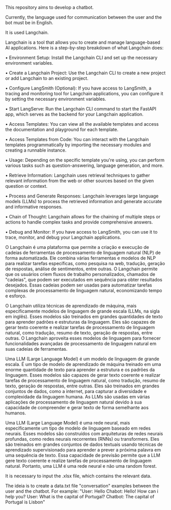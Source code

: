 This repository aims to develop a chatbot.

Currently, the language used for communication between the user and the bot must be in English. 

It is used Langchain.

Langchain is a tool that allows you to create and manage language-based AI applications. Here is a step-by-step breakdown of what Langchain does:

• Environment Setup: Install the Langchain CLI and set up the necessary environment variables.

• Create a Langchain Project: Use the Langchain CLI to create a new project or add Langchain to an existing project.

• Configure LangSmith (Optional): If you have access to LangSmith, a tracing and monitoring tool for Langchain applications, you can configure it by setting the necessary environment variables.

• Start LangServe: Run the Langchain CLI command to start the FastAPI app, which serves as the backend for your Langchain application.

• Access Templates: You can view all the available templates and access the documentation and playground for each template.

• Access Templates from Code: You can interact with the Langchain templates programmatically by importing the necessary modules and creating a runnable instance.

• Usage: Depending on the specific template you're using, you can perform various tasks such as question-answering, language generation, and more.

• Retrieve Information: Langchain uses retrieval techniques to gather relevant information from the web or other sources based on the given question or context.

• Process and Generate Responses: Langchain leverages large language models (LLMs) to process the retrieved information and generate accurate and informative responses.

• Chain of Thought: Langchain allows for the chaining of multiple steps or actions to handle complex tasks and provide comprehensive answers.

• Debug and Monitor: If you have access to LangSmith, you can use it to trace, monitor, and debug your Langchain applications.


O Langchain é uma plataforma que permite a criação e execução de cadeias de ferramentas de processamento de linguagem natural (NLP) de forma automatizada. Ele combina várias ferramentas e modelos de NLP para realizar tarefas específicas, como pesquisa na web, tradução, geração de respostas, análise de sentimentos, entre outras. O Langchain permite que os usuários criem fluxos de trabalho personalizados, chamados de "cadeias", que podem ser executados em sequência para obter resultados desejados. Essas cadeias podem ser usadas para automatizar tarefas complexas de processamento de linguagem natural, economizando tempo e esforço.

O Langchain utiliza técnicas de aprendizado de máquina, mais especificamente modelos de linguagem de grande escala (LLMs, na sigla em inglês). Esses modelos são treinados em grandes quantidades de texto para aprender padrões e estruturas da linguagem. Eles são capazes de gerar texto coerente e realizar tarefas de processamento de linguagem natural, como tradução, resumo de texto, geração de respostas, entre outras. O Langchain aproveita esses modelos de linguagem para fornecer funcionalidades avançadas de processamento de linguagem natural em suas cadeias de ferramentas.

Uma LLM (Large Language Model) é um modelo de linguagem de grande escala. É um tipo de modelo de aprendizado de máquina treinado em uma enorme quantidade de texto para aprender a estrutura e os padrões da linguagem. Esses modelos são capazes de gerar texto coerente e realizar tarefas de processamento de linguagem natural, como tradução, resumo de texto, geração de respostas, entre outras. Eles são treinados em grandes conjuntos de dados, como a internet, para capturar a diversidade e complexidade da linguagem humana. As LLMs são usadas em várias aplicações de processamento de linguagem natural devido à sua capacidade de compreender e gerar texto de forma semelhante aos humanos.

Uma LLM (Large Language Model) é uma rede neural, mais especificamente um tipo de modelo de linguagem baseado em redes neurais. Esses modelos são construídos com arquiteturas de redes neurais profundas, como redes neurais recorrentes (RNNs) ou transformers. Eles são treinados em grandes conjuntos de dados textuais usando técnicas de aprendizado supervisionado para aprender a prever a próxima palavra em uma sequência de texto. Essa capacidade de previsão permite que a LLM gere texto coerente e realize tarefas de processamento de linguagem natural. Portanto, uma LLM é uma rede neural e não uma random forest.

It is necessary to input the .xlsx file, which contains the relevant data. 

The ideia is to create a data.txt file "conversation" examples between the user and the chatbot. For example:
"User: Hello
Chabot: Hello! How can i help you?
User: What is the capital of Portugal?
Chatbot: The capital of Portugal is Lisbon"

